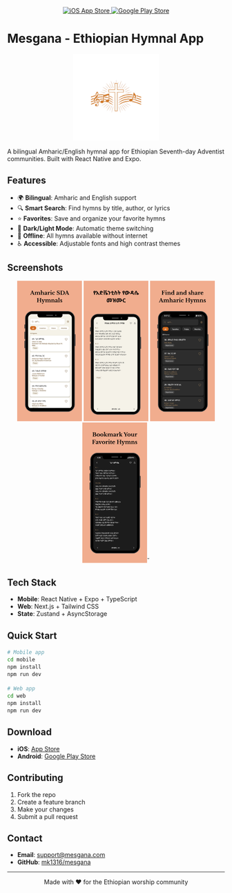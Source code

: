 <p align="center">
  <a href="https://apps.apple.com/us/app/mesgana/id6747017556" target="_blank">
    <img src="https://img.shields.io/badge/iOS%20App%20Store-Download%20Now-green?logo=apple&logoColor=white&style=for-the-badge" alt="iOS App Store"/>
  </a>
  <a href="https://play.google.com/store/apps/details?id=com.mesgana.app" target="_blank">
    <img src="https://img.shields.io/badge/Google%20Play-Download%20Now-green?logo=googleplay&logoColor=white&style=for-the-badge" alt="Google Play Store"/>
  </a>
</p>

# Mesgana - Ethiopian Hymnal App

<p align="center">
  <img src="img/adaptive-icon.png" width="200" alt="Mesgana Logo"/>
</p>

A bilingual Amharic/English hymnal app for Ethiopian Seventh-day Adventist communities. Built with React Native and Expo.

## Features

- 🌍 **Bilingual**: Amharic and English support
- 🔍 **Smart Search**: Find hymns by title, author, or lyrics
- ⭐ **Favorites**: Save and organize your favorite hymns
- 🌙 **Dark/Light Mode**: Automatic theme switching
- 📱 **Offline**: All hymns available without internet
- ♿ **Accessible**: Adjustable fonts and high contrast themes

## Screenshots

<p align="center">
  <img src="img/1.png" width="150" alt="Home Screen"/>
  <img src="img/2.png" width="150" alt="Hymn Screen"/>
  <img src="img/3.png" width="150" alt="Home Screen Dark"/>
  <img src="img/4.png" width="150" alt="Hymn Screen Dark"/>˘
</p>

## Tech Stack

- **Mobile**: React Native + Expo + TypeScript
- **Web**: Next.js + Tailwind CSS
- **State**: Zustand + AsyncStorage

## Quick Start

```bash
# Mobile app
cd mobile
npm install
npm run dev

# Web app
cd web
npm install
npm run dev
```

## Download

- **iOS**: [App Store](https://apps.apple.com/us/app/mesgana/id6747017556)
- **Android**: [Google Play Store](https://play.google.com/store/apps/details?id=com.mesgana.app)

## Contributing

1. Fork the repo
2. Create a feature branch
3. Make your changes
4. Submit a pull request

## Contact

- **Email**: support@mesgana.com
- **GitHub**: [mk1316/mesgana](https://github.com/mk1316/mesgana)

---

<p align="center">Made with ❤️ for the Ethiopian worship community</p>
